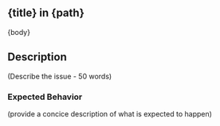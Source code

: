 {title} in {path}
---
{body}
## Description

(Describe the issue - 50 words)

### Expected Behavior

(provide a concice description of what is expected to happen)